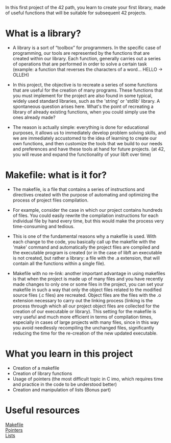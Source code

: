 In this first project of the 42 path, you learn to create your first library, made of useful functions that will be suitable for subsequent 42 projects.

<h1>What is a library?</h1>

- A library is a sort of “toolbox” for programmers. In the specific case of programming, our tools are represented by the functions that are created within our library. Each function, generally carries out a series of operations that are performed in order to solve a certain task (example: a function that reverses the characters of a word... HELLO -> OLLEH)

- In this project, the objective is to recreate a series of some functions that are useful for the creation of many programs. These functions that you must implement for the project are also found in some typical, widely used standard libraries, such as the 'string' or 'stdlib' library. A spontaneous question arises here. What's the point of recreating a library of already existing functions, when you could simply use the ones already made?

- The reason is actually simple: everything is done for educational purposes, it allows us to immediately develop problem solving skills, and we are immediately accustomed to the idea of learning to create our own functions, and then customize the tools that we build to our needs and preferences and have these tools at hand for future projects. (at 42, you will reuse and expand the functionality of your libft over time)

<h1>Makefile: what is it for?</h1>

- The makefile, is a file that contains a series of instructions and directives created with the purpose of automating and optimizing the process of project files compilation.

- For example, consider the case in which our project contains hundreds of files. You could easily rewrite the compilation instructions for each individual file by hand every time, but this would make the process very time-consuming and tedious.

- This is one of the fundamental reasons why a makefile is used. With each change to the code, you basically call up the makefile with the 'make' command and automatically the project files are compiled and the executable program is created (or in the case of libft an executable is not created, but rather a library: a file with the .a extension, that will contain all the functions within a single file).

- Makefile with no re-link: another important advantage in using makefiles is that when the project is made up of many files and you have recently made changes to only one or some files in the project, you can set your makefile in such a way that only the object files related to the modified source files (.c files) are recreated. Object files are the files with the .o extension necessary to carry out the linking process (linking is the process through which all our project object files are collected for the creation of our executable or library). This setting for the makefile is very useful and much more efficient in terms of compilation times, especially in cases of large projects with many files, since in this way you avoid needlessly recompiling the unchanged files, significantly reducing the time for the re-creation of the new updated executable.


<h1>What you learn in this project</h1>

- Creation of a makefile
- Creation of library functions
- Usage of pointers (the most difficult topic in C imo, which requires time and practice in the code to be understood better)
- Creation and manipulation of lists (Bonus part)

<h1>Useful resources</h1>

<a href="https://www.youtube.com/watch?v=GExnnTaBELk">Makefile</a><br>
<a href="https://www.youtube.com/watch?v=zuegQmMdy8M">Pointers</a><br>
<a href="https://www.youtube.com/watch?v=uBZHMkpsTfg&list=PLfqABt5AS4FmXeWuuNDS3XGENJO1VYGxl">Lists</a>
